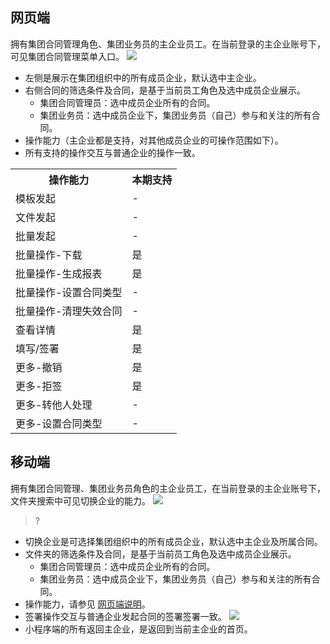 [](id:web)
## 网页端
拥有集团合同管理角色、集团业务员的主企业员工。在当前登录的主企业账号下，可见集团合同管理菜单入口。
![](https://qcloudimg.tencent-cloud.cn/raw/51efb0e0f18b5a5a2ce353d1619f3e67.png)
<dx-alert infotype="explain" title="">
- 左侧是展示在集团组织中的所有成员企业，默认选中主企业。
- 右侧合同的筛选条件及合同，是基于当前员工角色及选中成员企业展示。
  - 集团合同管理员：选中成员企业所有的合同。
  - 集团业务员：选中成员企业下，集团业务员（自己）参与和关注的所有合同。
- 操作能力（主企业都是支持，对其他成员企业的可操作范围如下）。
- 所有支持的操作交互与普通企业的操作一致。
<table>
   <tr>
      <th width="0%" >操作能力</td>
      <th width="0%" >本期支持</td>
   </tr>
   <tr>
      <td>模板发起</td>
      <td>-</td>
   </tr>
   <tr>
      <td>文件发起</td>
      <td>-</td>
   </tr>
   <tr>
      <td>批量发起</td>
      <td>-</td>
   </tr>
   <tr>
      <td>批量操作-下载</td>
      <td>是</td>
   </tr>
   <tr>
      <td>批量操作-生成报表</td>
      <td>是</td>
   </tr>
   <tr>
      <td>批量操作-设置合同类型	</td>
      <td>-</td>
   </tr>
   <tr>
      <td>批量操作-清理失效合同	</td>
      <td>-</td>
   </tr>
   <tr>
      <td>查看详情</td>
      <td>是</td>
   </tr>
   <tr>
      <td>填写/签署</td>
      <td>是</td>
   </tr>
   <tr>
      <td>更多-撤销</td>
      <td>是</td>
   </tr>
   <tr>
      <td>更多-拒签</td>
      <td>是</td>
   </tr>
   <tr>
      <td>更多-转他人处理</td>
      <td>-</td>
   </tr>
   <tr>
      <td>更多-设置合同类型	</td>
      <td>-</td>
   </tr>
</table>	
</dx-alert>


## 移动端
拥有集团合同管理、集团业务员角色的主企业员工，在当前登录的主企业账号下，文件夹搜索中可见切换企业的能力。
![](https://qcloudimg.tencent-cloud.cn/raw/ea7c0db49a29b5f122ddae91097396d6.png)
>?
- 切换企业是可选择集团组织中的所有成员企业，默认选中主企业及所属合同。
- 文件夹的筛选条件及合同，是基于当前员工角色及选中成员企业展示。
    - 集团合同管理员：选中成员企业所有的合同。
    - 集团业务员：选中成员企业下，集团业务员（自己）参与和关注的所有合同。
- 操作能力，请参见 [网页端说明](#web)。
- 签署操作交互与普通企业发起合同的签署签署一致。
![](https://qcloudimg.tencent-cloud.cn/raw/9fc8113363bd79a6f80f90518604faf9.png)
- 小程序端的所有返回主企业，是返回到当前主企业的首页。
